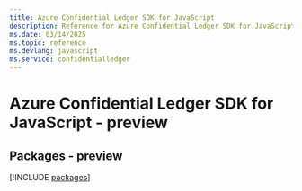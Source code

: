 ```yaml
---
title: Azure Confidential Ledger SDK for JavaScript
description: Reference for Azure Confidential Ledger SDK for JavaScript
ms.date: 03/14/2025
ms.topic: reference
ms.devlang: javascript
ms.service: confidentialledger
---
```

# Azure Confidential Ledger SDK for JavaScript - preview
## Packages - preview
[!INCLUDE [packages](confidential-ledger-index.md)]